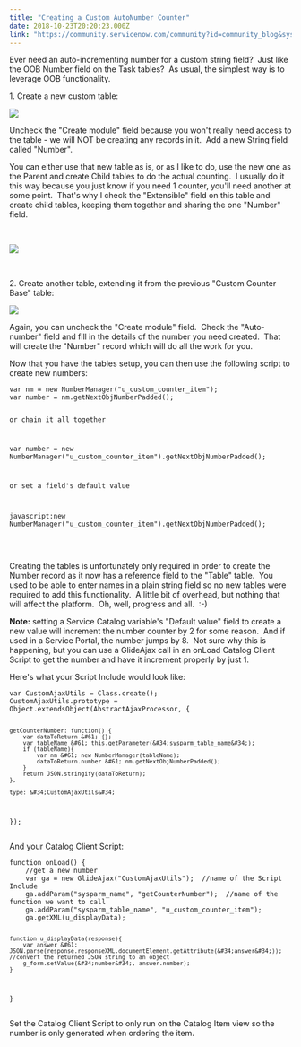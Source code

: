 ```yaml
---
title: "Creating a Custom AutoNumber Counter"
date: 2018-10-23T20:20:23.000Z
link: "https://community.servicenow.com/community?id=community_blog&sys_id=85e8eac6dbd96b40b1b102d5ca96192a"
---
```

<p>Ever need an auto-incrementing number for a custom string field?  Just like the OOB Number field on the Task tables?  As usual, the simplest way is to leverage OOB functionality.</p>
<p>1. Create a new custom table:</p>
<p><img src="2be26a4edb956b40b1b102d5ca9619e7.iix" /></p>
<p>Uncheck the &#34;Create module&#34; field because you won&#39;t really need access to the table - we will NOT be creating any records in it.  Add a new String field called &#34;Number&#34;.</p>
<p>You can either use that new table as is, or as I like to do, use the new one as the Parent and create Child tables to do the actual counting.  I usually do it this way because you just know if you need 1 counter, you&#39;ll need another at some point.  That&#39;s why I check the &#34;Extensible&#34; field on this table and create child tables, keeping them together and sharing the one &#34;Number&#34; field.</p>
<p> </p>
<p><img src="8ad462c2db196b40b1b102d5ca961981.iix" /></p>
<p> </p>
<p>2. Create another table, extending it from the previous &#34;Custom Counter Base&#34; table:</p>
<p><img src="88c526cedb196b40b1b102d5ca9619c8.iix" /></p>
<p>Again, you can uncheck the &#34;Create module&#34; field.  Check the &#34;Auto-number&#34; field and fill in the details of the number you need created.  That will create the &#34;Number&#34; record which will do all the work for you.</p>
<p>Now that you have the tables setup, you can then use the following script to create new numbers:</p>
<pre class="language-javascript"><code>var nm &#61; new NumberManager(&#34;u_custom_counter_item&#34;);
var number &#61; nm.getNextObjNumberPadded();

or chain it all together

var number &#61; new NumberManager(&#34;u_custom_counter_item&#34;).getNextObjNumberPadded();

or set a field&#39;s default value

javascript:new NumberManager(&#34;u_custom_counter_item&#34;).getNextObjNumberPadded();</code></pre>
<p> </p>
<p>Creating the tables is unfortunately only required in order to create the Number record as it now has a reference field to the &#34;Table&#34; table.  You used to be able to enter names in a plain string field so no new tables were required to add this functionality.  A little bit of overhead, but nothing that will affect the platform.  Oh, well, progress and all.  :-)</p>
<p><strong>Note:</strong> setting a Service Catalog variable&#39;s &#34;Default value&#34; field to create a new value will increment the number counter by 2 for some reason.  And if used in a Service Portal, the number jumps by 8.  Not sure why this is happening, but you can use a GlideAjax call in an onLoad Catalog Client Script to get the number and have it increment properly by just 1.</p>
<p>Here&#39;s what your Script Include would look like:</p>
<pre class="language-javascript"><code>var CustomAjaxUtils &#61; Class.create();
CustomAjaxUtils.prototype &#61; Object.extendsObject(AbstractAjaxProcessor, {

	getCounterNumber: function() {
		var dataToReturn &#61; {};
		var tableName &#61; this.getParameter(&#34;sysparm_table_name&#34;);
		if (tableName){
			var nm &#61; new NumberManager(tableName);
			dataToReturn.number &#61; nm.getNextObjNumberPadded();		
		}
		return JSON.stringify(dataToReturn);
	},

	type: &#34;CustomAjaxUtils&#34;
});</code></pre>
<p>And your Catalog Client Script:</p>
<pre class="language-javascript"><code>function onLoad() {
	//get a new number
	var ga &#61; new GlideAjax(&#34;CustomAjaxUtils&#34;);  //name of the Script Include
	ga.addParam(&#34;sysparm_name&#34;, &#34;getCounterNumber&#34;);  //name of the function we want to call
	ga.addParam(&#34;sysparm_table_name&#34;, &#34;u_custom_counter_item&#34;);
	ga.getXML(u_displayData);

	function u_displayData(response){
		var answer &#61; JSON.parse(response.responseXML.documentElement.getAttribute(&#34;answer&#34;));  //convert the returned JSON string to an object
		g_form.setValue(&#34;number&#34;, answer.number);
	}
}</code></pre>
<p>Set the Catalog Client Script to only run on the Catalog Item view so the number is only generated when ordering the item.</p>
